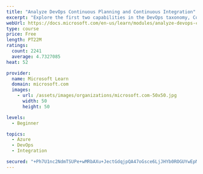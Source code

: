 ```yaml
---
title: "Analyze DevOps Continuous Planning and Continuous Integration"
excerpt: "Explore the first two capabilities in the DevOps taxonomy, Continuous Planning and Continuous Integration."
webUrl: https://docs.microsoft.com/en-us/learn/modules/analyze-devops-continuous-planning-intergration/
type: course
price: Free
length: PT22M
ratings:
  count: 2241
  average: 4.7327085
heat: 52

provider:
  name: Microsoft Learn
  domain: microsoft.com
  images:
    - url: /assets/images/organizations/microsoft.com-50x50.jpg
      width: 50
      height: 50

levels:
  - Beginner

topics:
  - Azure
  - DevOps
  - Integration

secured: "+Ph7U1nc2NdmTSUPe+wMRbAXu+JectGdqjpQA47oGsce6LjJHYb0ROGUYwEpM4Kk9b1uegCpAFep8DohG/kyRYNCXzimfUAQNVj3pCQrwnvyzE/KkXaTzDSn8NmRadP+OVMefj4Yh+t/BB3SfWgUwie/MZLFcy8DSD+UuKVcCrWfMnRom1z0t2XYqMN1qM/KFwkSdZgxD8X/sSP3aYiCPwgqe32ALNNC58s9HLDP2FXRskXwEudnU4/Iye3gTpPelIUbNcrFo38+DZ/NIAnWav2+BXNp3ueX3zNE2Y6o9EVIriOIvBsc5SRseY1DoyeolDpslZP7ogGlR4BPZH1AKir9qMsP0Zvg0ygNxankOj3gDvk0H1mnEIKl4F+L33Nm1wdVF4z+r7sDbmsIdwxRLFBgNk2NzbQ8jEPXn7+z5jE=;tYiOr9Yy5QjunsO+W7FvqA=="
---
```


